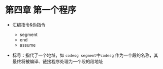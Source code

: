 # 第四章 第一个程序

- 汇编指令&伪指令

  - segment
  - end
  - assume

- 标号：指代了一个地址，如 `codesg segment`中`codesg` 作为一个段的名称，其最终将被编译、链接程序处理为一个段的段地址
